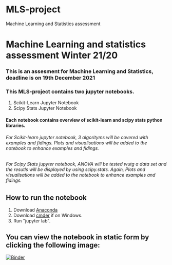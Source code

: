 # MLS-project
Machine Learning and Statistics assessment

# Machine Learning and statistics assessment Winter 21/20

### This is an assesment for Machine Learning and Statistics, deadline is on 19th December 2021


### This MLS-project contains two jupyter notebooks.

1. Scikit-Learn Jupyter Notebook
2. Scipy Stats Jupyter Notebook

#### Each notebook contains overview of scikit-learn and scipy stats python libraries.
###### For Scikit-learn jupyter notebook, 3 algorityms will be covered with examples and fidings. Plots and visualisations will be added to the notebook to enhance examples and fidings.
###### For Scipy Stats jupyter notebook, ANOVA will be tested wutg a data set and the resutls will be displayed by using scipy.stats. Again, Plots and visualisations will be added to the notebook to enhance examples and fidings.


## How to run the notebook

1. Download [Anaconda]()
2. Download [cmder]() if on Windows.
3. Run "jupyter lab".

## You can view the notebook in static form by clicking the following image:

[![Binder](https://mybinder.org/badge_logo.svg)](https://hub.gke2.mybinder.org/user/kiyokosaito-mls-project-ck1dg11t/lab)
